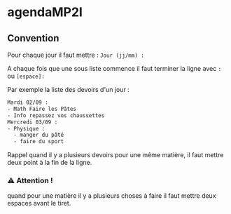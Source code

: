 # agendaMP2I

## Convention

Pour chaque jour il faut mettre : `Jour (jj/mm) :`

A chaque fois que une sous liste commence il faut terminer la ligne avec `:` ou `[espace]:`

Par exemple la liste des devoirs d'un jour :

```txt
Mardi 02/09 :
- Math Faire les Pâtes
- Info repassez vos chaussettes
Mercredi 03/09 :
- Physique :
  - manger du pâté
  - faire du sport
```

Rappel quand il y a plusieurs devoirs pour une même matière, il faut mettre deux point à la fin de la ligne.
### ⚠️ Attention !
quand pour une matière il y a plusieurs choses à faire il faut mettre deux espaces avant le tiret.
